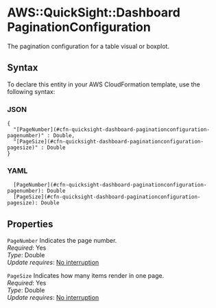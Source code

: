 # AWS::QuickSight::Dashboard PaginationConfiguration<a name="aws-properties-quicksight-dashboard-paginationconfiguration"></a>

The pagination configuration for a table visual or boxplot\.

## Syntax<a name="aws-properties-quicksight-dashboard-paginationconfiguration-syntax"></a>

To declare this entity in your AWS CloudFormation template, use the following syntax:

### JSON<a name="aws-properties-quicksight-dashboard-paginationconfiguration-syntax.json"></a>

```
{
  "[PageNumber](#cfn-quicksight-dashboard-paginationconfiguration-pagenumber)" : Double,
  "[PageSize](#cfn-quicksight-dashboard-paginationconfiguration-pagesize)" : Double
}
```

### YAML<a name="aws-properties-quicksight-dashboard-paginationconfiguration-syntax.yaml"></a>

```
  [PageNumber](#cfn-quicksight-dashboard-paginationconfiguration-pagenumber): Double
  [PageSize](#cfn-quicksight-dashboard-paginationconfiguration-pagesize): Double
```

## Properties<a name="aws-properties-quicksight-dashboard-paginationconfiguration-properties"></a>

`PageNumber` <a name="cfn-quicksight-dashboard-paginationconfiguration-pagenumber"></a>
Indicates the page number\.  
_Required_: Yes  
_Type_: Double  
_Update requires_: [No interruption](https://docs.aws.amazon.com/AWSCloudFormation/latest/UserGuide/using-cfn-updating-stacks-update-behaviors.html#update-no-interrupt)

`PageSize` <a name="cfn-quicksight-dashboard-paginationconfiguration-pagesize"></a>
Indicates how many items render in one page\.  
_Required_: Yes  
_Type_: Double  
_Update requires_: [No interruption](https://docs.aws.amazon.com/AWSCloudFormation/latest/UserGuide/using-cfn-updating-stacks-update-behaviors.html#update-no-interrupt)
